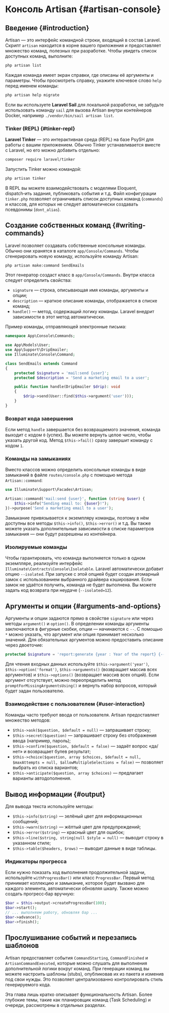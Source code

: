 # Консоль Artisan {#artisan-console}

## Введение {#introduction}

Artisan — это интерфейс командной строки, входящий в состав Laravel. Скрипт `artisan` находится в корне вашего приложения и предоставляет множество команд, полезных при разработке. Чтобы увидеть список доступных команд, выполните:

```bash
php artisan list
```

Каждая команда имеет экран справки, где описаны её аргументы и параметры. Чтобы просмотреть справку, укажите ключевое слово `help` перед именем команды:

```bash
php artisan help migrate
```

Если вы используете **Laravel Sail** для локальной разработки, не забудьте использовать команду `sail` для вызова Artisan внутри контейнеров Docker, например `./vendor/bin/sail artisan list`.

### Tinker (REPL) {#tinker-repl}

**Laravel Tinker** — это интерактивная среда (REPL) на базе PsySH для работы с вашим приложением. Обычно Tinker устанавливается вместе с Laravel, но его можно добавить отдельно:

```bash
composer require laravel/tinker
```

Запустить Tinker можно командой:

```bash
php artisan tinker
```

В REPL вы можете взаимодействовать с моделями Eloquent, dispatch‑ить задания, публиковать события и т.д. Файл конфигурации `tinker.php` позволяет ограничивать список доступных команд (`commands`) и классов, для которых не следует автоматически создавать псевдонимы (`dont_alias`).

## Создание собственных команд {#writing-commands}

Laravel позволяет создавать собственные консольные команды. Обычно они хранятся в каталоге `app/Console/Commands`. Чтобы сгенерировать новую команду, используйте команду Artisan:

```bash
php artisan make:command SendEmails
```

Этот генератор создаст класс в `app/Console/Commands`. Внутри класса следует определить свойства:

- `signature` — строка, описывающая имя команды, аргументы и опции;
- `description` — краткое описание команды, отображается в списке команд;
- `handle()` — метод, содержащий логику команды. Laravel внедрит зависимости в этот метод автоматически.

Пример команды, отправляющей электронные письма:

```php
namespace App\Console\Commands;

use App\Models\User;
use App\Support\DripEmailer;
use Illuminate\Console\Command;

class SendEmails extends Command
{
    protected $signature = 'mail:send {user}';
    protected $description = 'Send a marketing email to a user';

    public function handle(DripEmailer $drip): void
    {
        $drip->send(User::find($this->argument('user')));
    }
}
```

### Возврат кода завершения

Если метод `handle` завершается без возвращаемого значения, команда выходит с кодом `0` (успех). Вы можете вернуть целое число, чтобы указать другой код. Метод `$this->fail()` сразу завершит команду с кодом `1`.

### Команды на замыканиях

Вместо классов можно определить консольные команды в виде замыканий в файле `routes/console.php` с помощью метода `Artisan::command`:

```php
use Illuminate\Support\Facades\Artisan;

Artisan::command('mail:send {user}', function (string $user) {
    $this->info("Sending email to: {$user}!");
})->purpose('Send a marketing email to a user');
```

Замыкание привязывается к экземпляру команды, поэтому в нём доступны все методы `$this->info()`, `$this->error()` и т.д. Вы также можете указать дополнительные зависимости в списке параметров замыкания — они будут разрешены из контейнера.

### Изолируемые команды

Чтобы гарантировать, что команда выполняется только в одном экземпляре, реализуйте интерфейс `Illuminate\Contracts\Console\Isolatable`. Laravel автоматически добавит опцию `--isolated`. При запуске с этой опцией будет создан атомарный замок с использованием выбранного драйвера кэширования. Если замок не удаётся получить, команда не будет выполнена. Вы можете задать код возврата при неудаче (`--isolated=12`).

## Аргументы и опции {#arguments-and-options}

Аргументы и опции задаются прямо в свойстве `signature` или через методы `argument()` и `option()`. В определении команды аргументы заключаются в фигурные скобки, опции — начинаются с `--`. С помощью `*` можно указать, что аргумент или опция принимает несколько значений. Для обязательных аргументов можно предоставить описание через двоеточие:

```php
protected $signature = 'report:generate {year : Year of the report} {--format=pdf : Export format}';
```

Для чтения входных данных используйте `$this->argument('year')`, `$this->option('format')`, `$this->arguments()` (возвращает массив всех аргументов) и `$this->options()` (возвращает массив всех опций). Если аргумент отсутствует, можно переопределить метод `promptForMissingArgumentsUsing()` и вернуть набор вопросов, который будет задан пользователю.

### Взаимодействие с пользователем {#user-interaction}

Команды часто требуют ввода от пользователя. Artisan предоставляет множество методов:

- `$this->ask($question, $default = null)` — запрашивает строку;
- `$this->secret($question)` — запрашивает строку без отображения ввода (например, пароль);
- `$this->confirm($question, $default = false)` — задаёт вопрос «да/нет» и возвращает булев результат;
- `$this->choice($question, array $choices, $default = null, $maxAttempts = null, $allowMultipleSelections = false)` — позволяет выбрать из списка вариантов;
- `$this->anticipate($question, array $choices)` — предлагает варианты автодополнения.

## Вывод информации {#output}

Для вывода текста используйте методы:

- `$this->info($string)` — зелёный цвет для информационных сообщений;
- `$this->warn($string)` — жёлтый цвет для предупреждений;
- `$this->error($string)` — красный цвет для ошибок;
- `$this->line($string, string|null $style = null)` — выводит строку в указанном стиле;
- `$this->table($headers, $rows)` — выводит данные в виде таблицы.

### Индикаторы прогресса

Если нужно показать ход выполнения продолжительной задачи, используйте `withProgressBar()` или класс `ProgressBar`. Первый метод принимает коллекцию и замыкание, которое будет вызвано для каждого элемента, автоматически обновляя шкалу. Также можно создать прогресс‑бар вручную:

```php
$bar = $this->output->createProgressBar(100);
$bar->start();
// ... выполняем работу, обновляя бар ...
$bar->advance();
$bar->finish();
```

## Прослушивание событий и перезапись шаблонов

Artisan предоставляет события `CommandStarting`, `CommandFinished` и `ArtisanCommandExecuted`, которые можно слушать для выполнения дополнительной логики вокруг команд. При генерации команд вы можете настроить шаблоны (stubs), опубликовав их из пакета и изменив под свои нужды. Это позволяет централизованно контролировать стиль генерируемого кода.

Эта глава лишь кратко описывает функциональность Artisan. Более глубокие темы, такие как планировщик команд (Task Scheduling) и очереди, рассмотрены в отдельных разделах.
